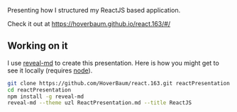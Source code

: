 Presenting how I structured my ReactJS based application.

Check it out at https://hoverbaum.github.io/react.163/#/

## Working on it

I use [reveal-md](https://github.com/webpro/reveal-md) to create this presentation. Here is how you might get to see it locally (requires [node](https://nodejs.org/en/)).

```bash
git clone https://github.com/HoverBaum/react.163.git reactPresentation
cd reactPresentation
npm install -g reveal-md
reveal-md --theme uzl ReactPresentation.md --title ReactJS
```
